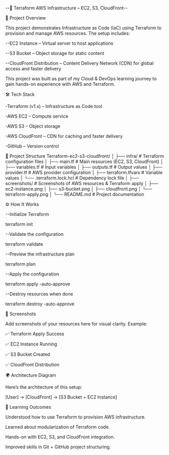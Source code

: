 --🚀 Terraform AWS Infrastructure – EC2, S3, CloudFront--

📌 Project Overview

This project demonstrates Infrastructure as Code (IaC) using Terraform to provision and manage AWS resources.
The setup includes:

--EC2 Instance – Virtual server to host applications

--S3 Bucket – Object storage for static content

--CloudFront Distribution – Content Delivery Network (CDN) for global access and faster delivery

This project was built as part of my Cloud & DevOps learning journey to gain hands-on experience with AWS and Terraform.

🛠️ Tech Stack

-Terraform (v1.x) – Infrastructure as Code tool

-AWS EC2 – Compute service

-AWS S3 – Object storage

-AWS CloudFront – CDN for caching and faster delivery

-GitHub – Version control

📂 Project Structure
Terraform-ec2-s3-cloudfront/
│
├── infra/                      # Terraform configuration files
│   ├── main.tf                  # Main resources (EC2, S3, CloudFront)
│   ├── variables.tf             # Input variables
│   ├── outputs.tf               # Output values
│   ├── provider.tf              # AWS provider configuration
│   ├── terraform.tfvars         # Variable values
│   └── .terraform.lock.hcl      # Dependency lock file
│
├── screenshots/                 # Screenshots of AWS resources & Terraform apply
│   ├── ec2-instance.png
│   ├── s3-bucket.png
│   ├── cloudfront.png
│   └── terraform-apply.png
│
└── README.md                    # Project documentation

⚙️ How It Works

--Initialize Terraform

terraform init


--Validate the configuration

terraform validate


--Preview the infrastructure plan

terraform plan


--Apply the configuration

terraform apply -auto-approve


--Destroy resources when done

terraform destroy -auto-approve

📸 Screenshots

Add screenshots of your resources here for visual clarity.
Example:

✅ Terraform Apply Success


✅ EC2 Instance Running


✅ S3 Bucket Created


✅ CloudFront Distribution


🌍 Architecture Diagram

Here’s the architecture of this setup:

   [User] → [CloudFront] → [S3 Bucket + EC2 Instance]

🎯 Learning Outcomes

Understood how to use Terraform to provision AWS infrastructure.

Learned about modularization of Terraform code.

Hands-on with EC2, S3, and CloudFront integration.

Improved skills in Git + GitHub project structuring.
